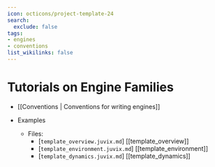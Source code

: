 ```yaml
---
icon: octicons/project-template-24
search:
  exclude: false
tags:
- engines
- conventions
list_wikilinks: false
---
```


# Tutorials on Engine Families

- [[Conventions | Conventions for writing engines]]

- Examples

    - Files:
      - [`template_overview.juvix.md`] [[template_overview]]
      - [`template_environment.juvix.md`] [[template_environment]]
      - [`template_dynamics.juvix.md`] [[template_dynamics]]
